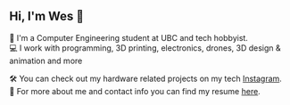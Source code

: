 ## Hi, I'm Wes 👋

📕 I'm a Computer Engineering student at UBC and tech hobbyist.\
💻 I work with programming, 3D printing, electronics, drones, 3D design & animation and more

🛠️ You can check out my hardware related projects on my tech [Instagram](https://www.instagram.com/westechacc_/).\
📄 For more about me and contact info you can find my resume [here](https://wesrchow.github.io/WesleyChowResume.pdf).



<!--
**wesrchow/wesrchow** is a ✨ _special_ ✨ repository because its `README.md` (this file) appears on your GitHub profile.

Here are some ideas to get you started:

- 🔭 I’m currently working on ...
- 🌱 I’m currently learning ...
- 👯 I’m looking to collaborate on ...
- 🤔 I’m looking for help with ...
- 💬 Ask me about ...
- 📫 How to reach me: ...
- 😄 Pronouns: ...
- ⚡ Fun fact: ...
-->
